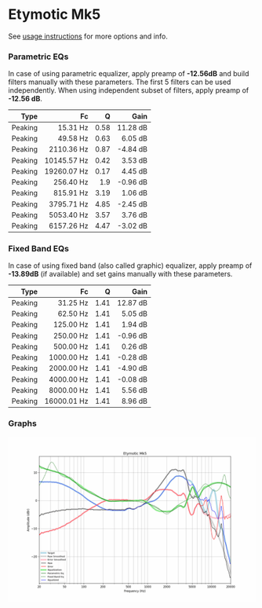 # Etymotic Mk5
See [usage instructions](https://github.com/jaakkopasanen/AutoEq#usage) for more options and info.

### Parametric EQs
In case of using parametric equalizer, apply preamp of **-12.56dB** and build filters manually
with these parameters. The first 5 filters can be used independently.
When using independent subset of filters, apply preamp of **-12.56 dB**.

| Type    | Fc          |    Q | Gain     |
|--------:|------------:|-----:|---------:|
| Peaking | 15.31 Hz    | 0.58 | 11.28 dB |
| Peaking | 49.58 Hz    | 0.63 | 6.05 dB  |
| Peaking | 2110.36 Hz  | 0.87 | -4.84 dB |
| Peaking | 10145.57 Hz | 0.42 | 3.53 dB  |
| Peaking | 19260.07 Hz | 0.17 | 4.45 dB  |
| Peaking | 256.40 Hz   | 1.9  | -0.96 dB |
| Peaking | 815.91 Hz   | 3.19 | 1.06 dB  |
| Peaking | 3795.71 Hz  | 4.85 | -2.45 dB |
| Peaking | 5053.40 Hz  | 3.57 | 3.76 dB  |
| Peaking | 6157.26 Hz  | 4.47 | -3.02 dB |

### Fixed Band EQs
In case of using fixed band (also called graphic) equalizer, apply preamp of **-13.89dB**
(if available) and set gains manually with these parameters.

| Type    | Fc          |    Q | Gain     |
|--------:|------------:|-----:|---------:|
| Peaking | 31.25 Hz    | 1.41 | 12.87 dB |
| Peaking | 62.50 Hz    | 1.41 | 5.05 dB  |
| Peaking | 125.00 Hz   | 1.41 | 1.94 dB  |
| Peaking | 250.00 Hz   | 1.41 | -0.96 dB |
| Peaking | 500.00 Hz   | 1.41 | 0.26 dB  |
| Peaking | 1000.00 Hz  | 1.41 | -0.28 dB |
| Peaking | 2000.00 Hz  | 1.41 | -4.90 dB |
| Peaking | 4000.00 Hz  | 1.41 | -0.08 dB |
| Peaking | 8000.00 Hz  | 1.41 | 5.56 dB  |
| Peaking | 16000.01 Hz | 1.41 | 8.96 dB  |

### Graphs
![](./Etymotic%20Mk5.png)